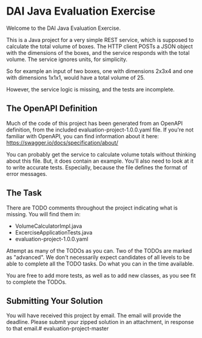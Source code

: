 
DAI Java Evaluation Exercise
============================

Welcome to the DAI Java Evaluation Exercise.

This is a Java project for a very simple REST service, which is supposed to calculate the total volume of boxes.
 The HTTP client POSTs a JSON object with the dimensions of the boxes, and the service responds with the
 total volume. The service ignores units, for simplicity.
 
So for example an input of two boxes, one with dimensions 2x3x4 and one with dimensions 1x1x1, would have a total 
volume of 25.
 
However, the service logic is missing, and the tests are incomplete.

The OpenAPI Definition
----------------------

Much of the code of this project has been generated from an OpenAPI definition, from the included
 evaluation-project-1.0.0.yaml file. If you're not familiar with OpenAPI, you can find information about it
 here: https://swagger.io/docs/specification/about/

You can probably get the service to calculate volume totals without thinking about this file. But, it does contain
 an example. You'll also need to look at it to write accurate tests. Especially, because the file defines the format of
 error messages.

The Task
--------

There are TODO comments throughout the project indicating what is missing. You will find them in:

* VolumeCalculatorImpl.java
* ExcerciseApplicationTests.java
* evaluation-project-1.0.0.yaml

Attempt as many of the TODOs as you can. Two of the TODOs are marked as "advanced". We don't
necessarily expect candidates of all levels to be able to complete all the TODO tasks. Do what you can in the time
available.

You are free to add more tests, as well as to add new classes, as you see fit to complete the TODOs.

Submitting Your Solution
------------------------

You will have received this project by email. The email will provide the deadline.
Please submit your zipped solution in an attachment, in response to that email.# evaluation-project-master
